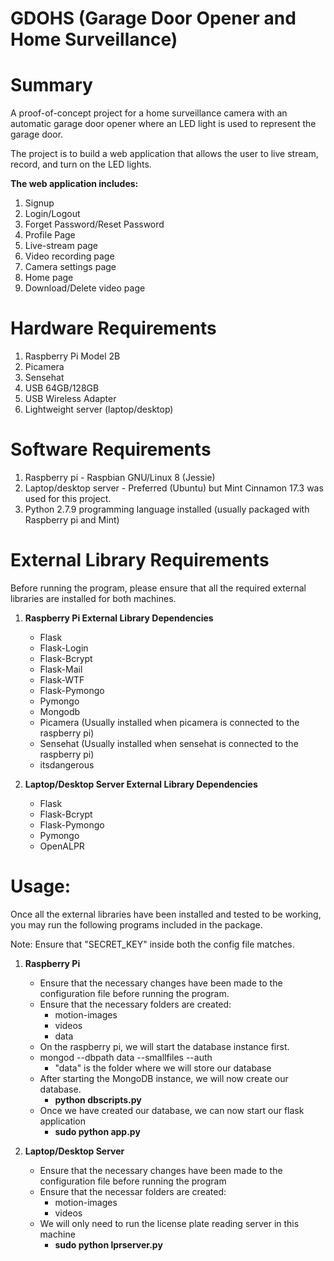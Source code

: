 # GDOHS (Garage Door Opener and Home Surveillance)

Summary
=======

A proof-of-concept project for a home surveillance camera with an automatic garage door opener where an LED light is used to represent the garage door.

The project is to build a web application that allows the user to live stream, record, and turn on the LED lights.

**The web application includes:**

1. Signup
2. Login/Logout
3. Forget Password/Reset Password
4. Profile Page
5. Live-stream page
6. Video recording page
7. Camera settings page
8. Home page
9. Download/Delete video page


Hardware Requirements
=====================
1. Raspberry Pi Model 2B
2. Picamera
3. Sensehat
4. USB 64GB/128GB
5. USB Wireless Adapter
6. Lightweight server (laptop/desktop)

Software Requirements
=====================
1. Raspberry pi - Raspbian GNU/Linux 8 (Jessie)
2. Laptop/desktop server - Preferred (Ubuntu) but Mint Cinnamon 17.3 was used for this project.
3. Python 2.7.9 programming language installed (usually packaged with Raspberry pi and Mint)

External Library Requirements
=============================

Before running the program, please ensure that all the required external libraries are installed for both machines.

1. **Raspberry Pi External Library Dependencies**
	- Flask
	- Flask-Login
	- Flask-Bcrypt
	- Flask-Mail
	- Flask-WTF
	- Flask-Pymongo
	- Pymongo
	- Mongodb
	- Picamera (Usually installed when picamera is connected to the raspberry pi)
	- Sensehat (Usually installed when sensehat is connected to the raspberry pi)
	- itsdangerous

2. **Laptop/Desktop Server External Library Dependencies**
	- Flask
	- Flask-Bcrypt
	- Flask-Pymongo
	- Pymongo
	- OpenALPR

Usage:
======
Once all the external libraries have been installed and tested to be working, you may run the following programs included in the package.

Note: Ensure that "SECRET_KEY" inside both the config file matches.

1. **Raspberry Pi**
	- Ensure that the necessary changes have been made to the configuration file before running the program.
	- Ensure that the necessary folders are created:
		- motion-images
		- videos
		- data
	- On the raspberry pi, we will start the database instance first.
	- mongod --dbpath data --smallfiles --auth
		- "data" is the folder where we will store our database 
	- After starting the MongoDB instance, we will now create our database.
		- **python dbscripts.py**
	- Once we have created our database, we can now start our flask application
		- **sudo python app.py**

2. **Laptop/Desktop Server**
	- Ensure that the necessary changes have been made to the configuration file before running the program
	- Ensure that the necessar folders are created:
		- motion-images
		- videos
	- We will only need to run the license plate reading server in this machine
		- **sudo python lprserver.py**
